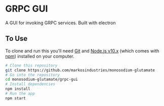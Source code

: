 # GRPC GUI

A GUI for invoking GRPC services. Built with electron

## To Use
To clone and run this you'll need [Git](https://git-scm.com) and [Node.js v10.x](https://nodejs.org/en/download/) (which comes with [npm](http://npmjs.com)) installed on your computer.

```bash
# Clone this repository
git clone https://github.com/markosindustries/monosodium-glutamate
# Go into the repository
cd monosodium-glutamate/grpc-gui
# Install dependencies
npm install
# Run the app
npm start
```
